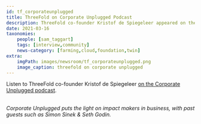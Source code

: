 ```yaml
---
id: tf_corporateunplugged
title: ThreeFold on Corporate Unplugged Podcast
description: ThreeFold co-founder Kristof de Spiegeleer appeared on the Corporate Unplugged podcast, with previous guests Simon Sinek and Seth Godin.
date: 2021-03-16
taxonomies:
    people: [sam_taggart]
    tags: [interview,community]
    news-category: [farming,cloud,foundation,twin]
extra:
    imgPath: images/newsroom/tf_corporateunplugged.png
    image_caption: threefold on corporate unplugged
---
```


Listen to ThreeFold co-founder Kristof de Spiegeleer [on the Corporate Unplugged podcast](https://corporateunplugged.com/kristof-de-spiegeleer/).
<br/>
<br/>

*Corporate Unplugged puts the light on impact makers in business, with past guests such as Simon Sinek & Seth Godin.*